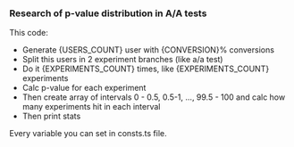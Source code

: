 ### Research of p-value distribution in A/A tests

This code:

- Generate {USERS_COUNT} user with {CONVERSION}% conversions
- Split this users in 2 experiment branches (like a/a test)
- Do it {EXPERIMENTS_COUNT} times, like {EXPERIMENTS_COUNT} experiments
- Calc p-value for each experiment
- Then create array of intervals 0 - 0.5, 0.5-1, ..., 99.5 - 100 and calc how many experiments hit in each interval
- Then print stats

Every variable you can set in consts.ts file.
